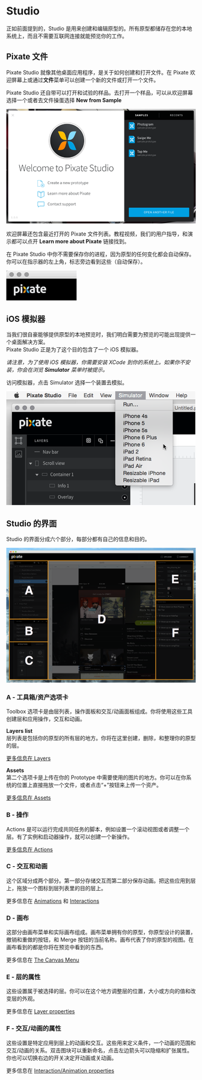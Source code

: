 # Studio

正如前面提到的，Studio 是用来创建和编辑原型的。所有原型都储存在您的本地系统上，而且不需要互联网连接就能预览你的工作。  

## Pixate 文件

Pixate Studio 就像其他桌面应用程序，是关于如何创建和打开文件。在 Pixate 欢迎屏幕上或通过**文件**菜单可以创建一个新的文件或打开一个文件。

Pixate Studio 还自带可以打开和试验的样品。去打开一个样品，可以从欢迎屏幕选择一个或者去文件操蛋选择 **New from Sample**

![image](https://raw.githubusercontent.com/ClearChan/pixate-user-guide/master/images/pixate-studio1.png)

欢迎屏幕还包含最近打开的 Pixate 文件列表。教程视频，我们的用户指导，和演示都可以点开 **Learn more about Pixate** 链接找到。

在 Pixate Studio 中你不需要保存你的进程，因为原型的任何变化都会自动保存。你可以在指示器的左上角，标志旁边看到这些（自动保存）。

![image](https://raw.githubusercontent.com/ClearChan/pixate-user-guide/master/images/pixate-studio2.gif)

## iOS 模拟器

当我们很自豪能够提供原型的本地预览时，我们明白需要为预览的可能出现提供一个桌面解决方案。  
Pixate Studio 正是为了这个目的包含了一个 iOS 模拟器。

*请注意，为了使用 iOS 模拟器，你需要安装 XCode 到你的系统上。如果你不安装，你会在浏览 **Simulator** 菜单时被提示。*

访问模拟器，点击 Simulator 选择一个装置去模拟。

![image](https://raw.githubusercontent.com/ClearChan/pixate-user-guide/master/images/pixate-studio3.png)

## Studio 的界面

Studio 的界面分成六个部分，每部分都有自己的信息和目的。

![image](https://raw.githubusercontent.com/ClearChan/pixate-user-guide/master/images/pixate-studio4.png)

### **A - 工具箱/资产选项卡**   
Toolbox 选项卡是由层列表，操作面板和交互/动画面板组成。你将使用这些工具创建层和应用操作，交互和动画。

**Layers list**  
层列表是包括你的原型的所有层的地方。你将在这里创建，删除，和整理你的原型的层。

[更多信息在 Layers](work-with-layers.md)

**Assets**  
第二个选项卡是上传在你的 Prototype 中需要使用的图片的地方。你可以在你系统的位置上直接拖放一个文件，或者点击“+”按钮来上传一个资产。

[更多信息在 Assets](http://help.pixate.com/knowledgebase/articles/665536-3e-assets)

### **B - 操作**  
Actions 是可以运行完成共同任务的脚本，例如设置一个滚动视图或者调整一个层。有了实例和启动器操作，就可以创建一个新操作。

[更多信息在 Actions](http://help.pixate.com/knowledgebase/articles/665641-3j-actions)

### **C - 交互和动画**  
这个区域分成两个部分。第一部分存储交互而第二部分保存动画。把这些应用到层上，拖放一个图标到层列表里的目的层上。

更多信息在 [Animations](animations.md) 和 [Interactions](interactions.md)

### **D - 画布**
这部分由画布菜单和实际画布组成。画布菜单拥有你的原型，你原型设计的装置，撤销和重做的按钮，和 Merge 按钮的当前名称。画布代表了你的原型的视图。在画布看到的都是你将在预览中看到的东西。

更多信息在 [The Canvas Menu](http://help.pixate.com/knowledgebase/articles/665539-3f-the-canvas-menu)

### **E - 层的属性**
这些设置属于被选择的层。你可以在这个地方调整层的位置，大小或方向的值和改变层的外观。

更多信息在 [Layer properties](http://help.pixate.com/knowledgebase/articles/665545-3g-layer-properties)

### **F - 交互/动画的属性**

这些设置是特定应用到层上的动画和交互。这些用来定义条件，一个动画的范围和交互/动画的关系。双击图块可以重新命名，点击左边箭头可以隐缩和扩张属性。你也可以切换右边的开关决定开动画或关动画。

更多信息在 [Interaction/Animation properties](http://help.pixate.com/knowledgebase/articles/665548-3h-interaction-and-animation-properties)











